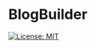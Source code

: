 # BlogBuilder

[![License: MIT](https://img.shields.io/badge/License-MIT-yellow.svg)](https://opensource.org/licenses/MIT)